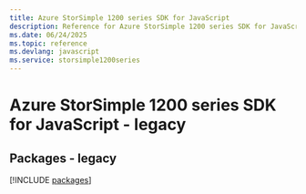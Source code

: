 ```yaml
---
title: Azure StorSimple 1200 series SDK for JavaScript
description: Reference for Azure StorSimple 1200 series SDK for JavaScript
ms.date: 06/24/2025
ms.topic: reference
ms.devlang: javascript
ms.service: storsimple1200series
---
```

# Azure StorSimple 1200 series SDK for JavaScript - legacy
## Packages - legacy
[!INCLUDE [packages](storsimple-1200-series-index.md)]